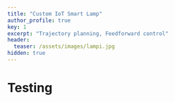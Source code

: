 ```yaml
---
title: "Custom IoT Smart Lamp"
author_profile: true
key: 1
excerpt: "Trajectory planning, Feedforward control"
header:
  teaser: /assets/images/lampi.jpg
hidden: true
---
```


# Testing